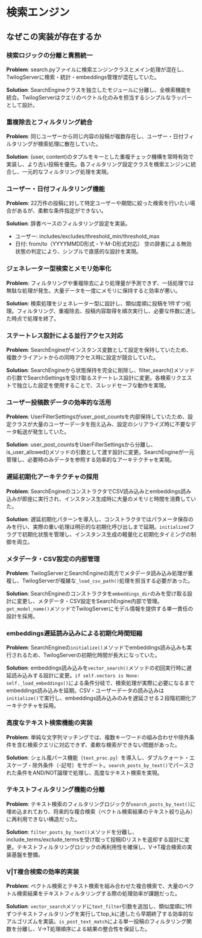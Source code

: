 # 検索エンジン

## なぜこの実装が存在するか

### 検索ロジックの分離と責務統一
**Problem**: search.pyファイルに検索エンジンクラスとメイン処理が混在し、TwilogServerに検索・統計・embeddings管理が混在していた。

**Solution**: SearchEngineクラスを独立したモジュールに分離し、全検索機能を統合。TwilogServerはクエリのベクトル化のみを担当するシンプルなラッパーとして設計。

### 重複除去とフィルタリング統合
**Problem**: 同じユーザーから同じ内容の投稿が複数存在し、ユーザー・日付フィルタリングが検索処理に散在していた。

**Solution**: (user, content)のタプルをキーとした重複チェック機構を常時有効で実装し、より古い投稿を優先。各フィルタリング設定クラスを検索エンジンに統合し、一元的なフィルタリング処理を実現。

### ユーザー・日付フィルタリング機能
**Problem**: 22万件の投稿に対して特定ユーザーや期間に絞った検索を行いたい場合があるが、柔軟な条件指定ができない。

**Solution**: 辞書ベースのフィルタリング設定を実装。
- ユーザー: includes/excludes/threshold_min/threshold_max
- 日付: from/to（YYYYMMDD形式・Y-M-D形式対応）
空の辞書による無効状態の判定により、シンプルで直感的な設計を実現。

### ジェネレーター型検索とメモリ効率化
**Problem**: フィルタリングや重複除去により処理量が予測できず、一括処理では無駄な処理が発生。大量データを一度にメモリに保持すると効率が悪い。

**Solution**: 検索処理をジェネレーター型に設計し、類似度順に投稿を1件ずつ処理。フィルタリング、重複除去、投稿内容取得を順次実行し、必要な件数に達した時点で処理を終了。

### ステートレス設計による並行アクセス対応
**Problem**: SearchEngineがインスタンス変数として設定を保持していたため、複数クライアントからの同時アクセス時に設定が競合していた。

**Solution**: SearchEngineから状態保持を完全に削除し、filter_search()メソッドの引数でSearchSettingsを受け取るステートレス設計に変更。各検索リクエストで独立した設定を使用することで、スレッドセーフな動作を実現。

### ユーザー投稿数データの効率的な活用
**Problem**: UserFilterSettingsがuser_post_countsを内部保持していたため、設定クラスが大量のユーザーデータを抱え込み、設定のシリアライズ時に不要なデータ転送が発生していた。

**Solution**: user_post_countsをUserFilterSettingsから分離し、is_user_allowed()メソッドの引数として渡す設計に変更。SearchEngineが一元管理し、必要時のみデータを参照する効率的なアーキテクチャを実現。

### 遅延初期化アーキテクチャの採用
**Problem**: SearchEngineのコンストラクタでCSV読み込みとembeddings読み込みが即座に実行され、インスタンス生成時に大量のメモリと時間を消費していた。

**Solution**: 遅延初期化パターンを導入し、コンストラクタではパラメータ保存のみを行い、実際の重い処理は明示的な初期化呼び出しまで延期。`initialized`フラグで初期化状態を管理し、インスタンス生成の軽量化と初期化タイミングの制御を両立。

### メタデータ・CSV設定の内部管理
**Problem**: TwilogServerとSearchEngineの両方でメタデータ読み込み処理が重複し、TwilogServerが複雑な`_load_csv_path()`処理を担当する必要があった。

**Solution**: SearchEngineのコンストラクタを`embeddings_dir`のみを受け取る設計に変更し、メタデータ・CSV設定をSearchEngine内部で管理。`get_model_name()`メソッドでTwilogServerにモデル情報を提供する単一責任の設計を採用。

### embeddings遅延読み込みによる初期化時間短縮
**Problem**: SearchEngineの`initialize()`メソッドでembeddings読み込みも実行されるため、TwilogServerの初期化時間が長大になっていた。

**Solution**: embeddings読み込みを`vector_search()`メソッドの初回実行時に遅延読み込みする設計に変更。`if self.vectors is None: self._load_embeddings()`による条件分岐で、検索処理が実際に必要になるまでembeddings読み込みを延期。CSV・ユーザーデータの読み込みは`initialize()`で実行し、embeddings読み込みのみを遅延させる２段階初期化アーキテクチャを採用。

### 高度なテキスト検索機能の実装
**Problem**: 単純な文字列マッチングでは、複数キーワードの組み合わせや除外条件を含む検索クエリに対応できず、柔軟な検索ができない問題があった。

**Solution**: シェル風パース機能（`text_proc.py`）を導入し、ダブルクォート・エスケープ・除外条件（-記号）をサポート。`search_posts_by_text()`でパースされた条件をAND/NOT論理で処理し、高度なテキスト検索を実現。

### テキストフィルタリング機能の分離
**Problem**: テキスト検索のフィルタリングロジックが`search_posts_by_text()`に埋め込まれており、将来的な複合検索（ベクトル検索結果のテキスト絞り込み）に再利用できない構造だった。

**Solution**: `filter_posts_by_text()`メソッドを分離し、include_terms/exclude_termsを受け取って投稿IDリストを返却する設計に変更。テキストフィルタリングロジックの再利用性を確保し、V→T複合検索の実装基盤を整備。

### V|T複合検索の効率的実装
**Problem**: ベクトル検索とテキスト検索を組み合わせた複合検索で、大量のベクトル検索結果をテキストフィルタリングする際の処理効率が課題だった。

**Solution**: `vector_search`メソッドに`text_filter`引数を追加し、類似度順に1件ずつテキストフィルタリングを実行してtop_kに達したら早期終了する効率的なアルゴリズムを実装。`is_post_text_match`による単一投稿のフィルタリング関数を分離し、V→T処理順序による結果の整合性を保証した。
